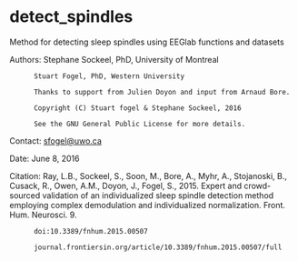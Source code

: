 # detect_spindles

Method for detecting sleep spindles using EEGlab functions and datasets

Authors:  Stephane Sockeel, PhD, University of Montreal
          
          Stuart Fogel, PhD, Western University

          Thanks to support from Julien Doyon and input from Arnaud Bore.

          Copyright (C) Stuart fogel & Stephane Sockeel, 2016

          See the GNU General Public License for more details.

Contact:  sfogel@uwo.ca

Date:     June 8, 2016

Citation: Ray, L.B., Sockeel, S., Soon, M., Bore, A., Myhr, A., 
          Stojanoski, B., Cusack, R., Owen, A.M., Doyon, J., Fogel, S., 
          2015. Expert and crowd-sourced validation of an individualized 
          sleep spindle detection method employing complex demodulation 
          and individualized normalization. Front. Hum. Neurosci. 9. 

          doi:10.3389/fnhum.2015.00507

          journal.frontiersin.org/article/10.3389/fnhum.2015.00507/full
